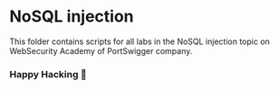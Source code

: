 # NoSQL injection
This folder contains scripts for all labs in the NoSQL injection topic on WebSecurity Academy of PortSwigger company.

### Happy Hacking 👾


